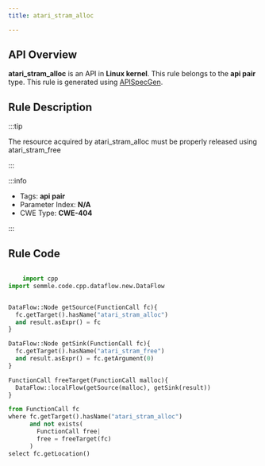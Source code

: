```yaml
---
title: atari_stram_alloc

---
```



## API Overview
**atari_stram_alloc** is an API in **Linux kernel**. This rule belongs to the **api pair** type. This rule is generated using [APISpecGen](../../tools/APISpecGen).
## Rule Description

:::tip

The resource acquired by atari_stram_alloc must be properly released using atari_stram_free

:::

:::info

- Tags: **api pair**
- Parameter Index: **N/A**
- CWE Type: **CWE-404**

:::

## Rule Code
```python

    import cpp
import semmle.code.cpp.dataflow.new.DataFlow


DataFlow::Node getSource(FunctionCall fc){
  fc.getTarget().hasName("atari_stram_alloc")
  and result.asExpr() = fc
}

DataFlow::Node getSink(FunctionCall fc){
  fc.getTarget().hasName("atari_stram_free")
  and result.asExpr() = fc.getArgument(0)
}

FunctionCall freeTarget(FunctionCall malloc){
  DataFlow::localFlow(getSource(malloc), getSink(result))
}

from FunctionCall fc
where fc.getTarget().hasName("atari_stram_alloc")
      and not exists(
        FunctionCall free| 
        free = freeTarget(fc)
      )
select fc.getLocation()

    
```